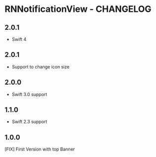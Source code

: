 # RNNotificationView - CHANGELOG

## 2.0.1
- Swift 4

## 2.0.1
- Support to change icon size

## 2.0.0
- Swift 3.0 support

## 1.1.0
- Swift 2.3 support

## 1.0.0
[FIX] First Version with top Banner


